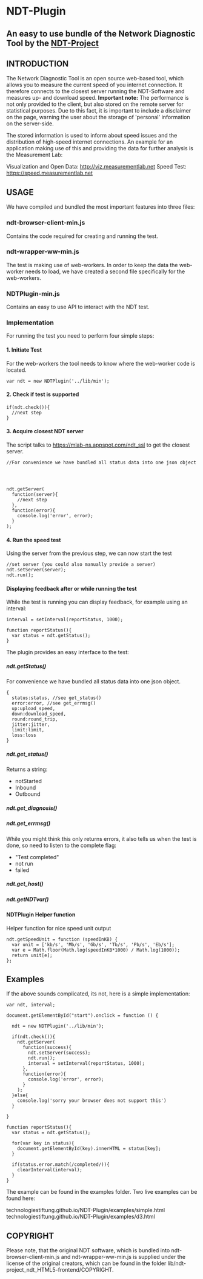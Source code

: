 # NDT-Plugin
## An easy to use bundle of the Network Diagnostic Tool by the [NDT-Project](https://github.com/ndt-project/ndt)

## INTRODUCTION

The Network Diagnostic Tool is an open source web-based tool, which allows you to measure the current speed of you internet connection. It therefore connects to the closest server running the NDT-Software and measures up- and download speed. **Important note:** The performance is not only provided to the client, but also stored on the remote server for statistical purposes. Due to this fact, it is important to include a disclaimer on the page, warning the user about the storage of 'personal' information on the server-side.

The stored information is used to inform about speed issues and the distribution of high-speed internet connections. An example for an application making use of this and providing the data for further analysis is the Measurement Lab:

Visualization and Open Data: http://viz.measurementlab.net
Speed Test: https://speed.measurementlab.net

## USAGE

We have compiled and bundled the most important features into three files:

### ndt-browser-client-min.js
Contains the code required for creating and running the test.

### ndt-wrapper-ww-min.js
The test is making use of web-workers. In order to keep the data the web-worker needs to load, we have created a second file specifically for the web-workers.

### NDTPlugin-min.js
Contains an easy to use API to interact with the NDT test.

### Implementation

For running the test you need to perform four simple steps:

#### 1. Initiate Test

For the web-workers the tool needs to know where the web-worker code is located.

```
var ndt = new NDTPlugin('../lib/min');
```

#### 2. Check if test is supported

```
if(ndt.check()){
  //next step
}
```

#### 3. Acquire closest NDT server

The script talks to https://mlab-ns.appspot.com/ndt_ssl to get the closest server.

```
//For convenience we have bundled all status data into one json object




ndt.getServer(
  function(server){
    //next step
  },
  function(error){
    console.log('error', error);
  }
);
```
#### 4. Run the speed test

Using the server from the previous step, we can now start the test

```
//set server (you could also manually provide a server)
ndt.setServer(server);
ndt.run();
```

#### Displaying feedback after or while running the test

While the test is running you can display feedback, for example using an interval:

```
interval = setInterval(reportStatus, 1000);

function reportStatus(){
  var status = ndt.getStatus();
}
```

The plugin provides an easy interface to the test:

##### ndt.getStatus()
For convenience we have bundled all status data into one json object.
```
{
  status:status, //see get_status()
  error:error, //see get_errmsg()
  up:upload_speed,
  down:download_speed,
  round:round_trip, 
  jitter:jitter,
  limit:limit,
  loss:loss
}
```

##### ndt.get_status()
Returns a string:
- notStarted
- Inbound
- Outbound

##### ndt.get_diagnosis()

##### ndt.get_errmsg()
While you might think this only returns errors, it also tells us when the test is done, so need to listen to the complete flag:
- "Test completed"
- not run
- failed

##### ndt.get_host()

##### ndt.getNDTvar()

#### NDTPlugin Helper function

Helper function for nice speed unit output
```
ndt.getSpeedUnit = function (speedInKB) {
  var unit = ['kb/s', 'Mb/s', 'Gb/s', 'Tb/s', 'Pb/s', 'Eb/s'];
  var e = Math.floor(Math.log(speedInKB*1000) / Math.log(1000));
  return unit[e];
};
```

## Examples

If the above sounds complicated, its not, here is a simple implementation:

```
var ndt, interval;

document.getElementById("start").onclick = function () {

  ndt = new NDTPlugin('../lib/min');

  if(ndt.check()){
    ndt.getServer(
      function(success){
        ndt.setServer(success);
        ndt.run();
        interval = setInterval(reportStatus, 1000);
      },
      function(error){
        console.log('error', error);
      }
    );
  }else{
    console.log('sorry your browser does not support this')
  }

}

function reportStatus(){
  var status = ndt.getStatus();
  
  for(var key in status){
    document.getElementById(key).innerHTML = status[key];
  }

  if(status.error.match(/completed/)){
    clearInterval(interval);
  }
}
```

The example can be found in the examples folder. Two live examples can be found here:

technologiestiftung.github.io/NDT-Plugin/examples/simple.html
technologiestiftung.github.io/NDT-Plugin/examples/d3.html

## COPYRIGHT

Please note, that the original NDT software, which is bundled into ndt-browser-client-min.js and ndt-wrapper-ww-min.js is supplied under the license of the original creators, which can be found in the folder lib/ndt-project_ndt_HTML5-frontend/COPYRIGHT.

